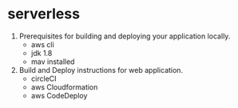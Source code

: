 # serverless

1. Prerequisites for building and deploying your application locally.
    * aws cli 
    * jdk 1.8
    * mav installed
2. Build and Deploy instructions for web application.
    * circleCI
    * aws Cloudformation
    * aws CodeDeploy
    
